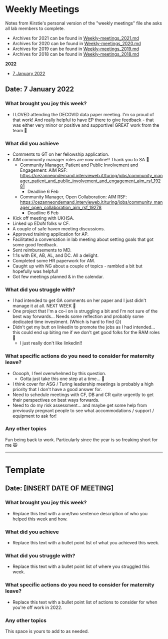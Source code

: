 # Weekly Meetings

Notes from Kirstie's personal version of the "weekly meetings" file she asks all lab members to complete.

* Archives for 2021 can be found in [Weekly-meetings_2021.md](weekly-meetings_2021.md)
* Archives for 2020 can be found in [Weekly-meetings_2020.md](weekly-meetings_2020.md)
* Archives for 2019 can be found in [Weekly-meetings_2019.md](weekly-meetings_2019.md)
* Archives for 2018 can be found in [Weekly-meetings_2018.md](weekly-meetings_2018.md)

**2022**

* [7 January 2022](#date-7-january-2022)

## Date: 7 January 2022

### What brought you joy this week?

* I LOVED attending the DECOVID data paper meeting.
  I'm so proud of that work!
  And really helpful to have EP there to give feedback - that was either very minor or positive and supportive!
  GREAT work from the team 💖

### What did you achieve

* Comments to GT on her fellowship application.
* AIM community manager roles are now online!!
  Thank you to SA 🙏
  * Community Manager, Patient and Public Involvement and Engagement: AIM RSF: https://cezanneondemand.intervieweb.it/turing/jobs/community_manager_patient_and_public_involvement_and_engagement_aim_rsf_19281
    * Deadline 6 Feb
  * Community Manager, Open Collaboration: AIM RSF: https://cezanneondemand.intervieweb.it/turing/jobs/community_manager_open_collaboration_aim_rsf_19278
    * Deadline 6 Feb
* Kick off meeting with UKHSA.
* Linked up EDoN folks w CF.
* A couple of safe haven meeting discussions.
* Approved training application for AP.
* Facilitated a conversation in lab meeting about setting goals that got some good feedback.
* Sent reimbursements to MD.
* 1:1s with EK, AB, AL, and DC.
  All a delight.
* Completed some HR paperwork for AM.
* Caught up with NG about a couple of topics - rambled a bit but hopefully was helpful!
* Got few meetings planned & in the calendar.

### What did you struggle with?

* I had intended to get GA comments on her paper and I just didn't manage it at all.
  NEXT WEEK 💪
* One project that I'm a co-i on is struggling a bit and I'm not sure of the best way forwards...
  Needs some reflection and probably some dedicated time investment.
  (Which is hard to find 😕)
* Didn't get my butt on linkedin to promote the jobs as I had intended... this could end up biting me if we don't get good folks for the RAM roles 😬
  * I just really don't like linkedin!!

### What specific actions do you need to consider for maternity leave?

* Ooooph, I feel overwhelmed by this question.
  * Gotta just take this one step at a time... 💪
* I think cover for ASG / Turing leadership meetings is probably a high priority that I don't have a good answer for.
* Need to schedule meetings with CF, DB and CR quite urgently to get their perspectives on best ways forwards.
* Need to do my risk assessment... and maybe get some help from previously pregnant people to see what accommodations / support / equipment to ask for!

### Any other topics

Fun being back to work.
Particularly since the year is so freaking short for me 🙀

---

# Template

## Date: [INSERT DATE OF MEETING]

### What brought you joy this week?

* Replace this text with a one/two sentence description of who you helped this week and how.

### What did you achieve

* Replace this text with a bullet point list of what you achieved this week.

### What did you struggle with?

* Replace this text with a bullet point list of where you struggled this week.

### What specific actions do you need to consider for maternity leave?

* Replace this text with a bullet point list of actions to consider for when you're off work in 2022.

### Any other topics

This space is yours to add to as needed.
